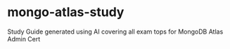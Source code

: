 # mongo-atlas-study
Study Guide generated using AI covering all exam tops for MongoDB Atlas Admin Cert
